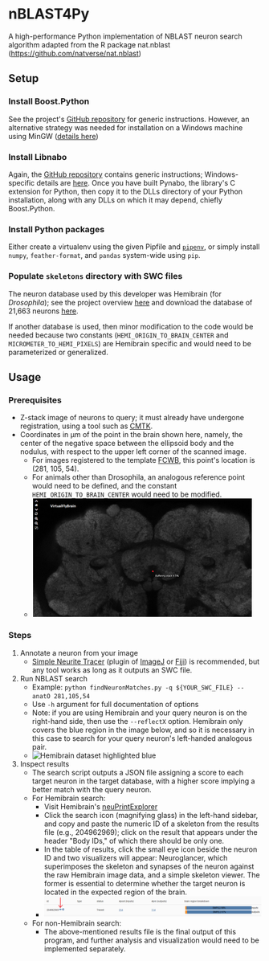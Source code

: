 # nBLAST4Py
A high-performance Python implementation of NBLAST neuron search algorithm adapted from the R package nat.nblast (https://github.com/natverse/nat.nblast)

## Setup
### Install Boost.Python
See the project's [GitHub repository](https://github.com/boostorg/python#build) for generic instructions. However, an alternative strategy was needed for installation on a Windows machine using MinGW ([details here](boostPythonWinMinGW.md))
### Install Libnabo
Again, the [GitHub repository](https://github.com/ethz-asl/libnabo#compilation) contains generic instructions; Windows-specific details are [here](libnaboWin.md). Once you have built Pynabo, the library's C extension for Python, then copy it to the DLLs directory of your Python installation, along with any DLLs on which it may depend, chiefly Boost.Python.
### Install Python packages
Either create a virtualenv using the given Pipfile and [`pipenv`](https://github.com/pypa/pipenv), or simply install `numpy`, `feather-format`, and `pandas` system-wide using `pip`.
### Populate `skeletons` directory with SWC files
The neuron database used by this developer was Hemibrain (for _Drosophila_); see the project overview [here](https://www.janelia.org/project-team/flyem/hemibrain) and download the database of 21,663 neurons [here](https://storage.cloud.google.com/hemibrain-release/skeletons.tar.gz).

If another database is used, then minor modification to the code would be needed because two constants (`HEMI_ORIGIN_TO_BRAIN_CENTER` and `MICROMETER_TO_HEMI_PIXELS`) are Hemibrain specific and would need to be parameterized or generalized.

## Usage
### Prerequisites
- Z-stack image of neurons to query; it must already have undergone registration, using a tool such as [CMTK](https://www.nitrc.org/projects/cmtk/).
- Coordinates in µm of the point in the brain shown here, namely, the center of the negative space between the ellipsoid body and the nodulus, with respect to the upper left corner of the scanned image.
  - For images registered to the template [FCWB](http://natverse.org/nat.flybrains/reference/FCWB.html), this point's location is (281, 105, 54).
  - For animals other than Drosophila, an analogous reference point would need to be defined, and the constant `HEMI_ORIGIN_TO_BRAIN_CENTER` would need to be modified.
  - ![so-called anatomical origin of the brain](anatomicalOrigin.png)
### Steps
1. Annotate a neuron from your image
    - [Simple Neurite Tracer](https://imagej.net/Simple_Neurite_Tracer) (plugin of [ImageJ](https://imagej.net/Welcome) or [Fiji](https://fiji.sc/)) is recommended, but any tool works as long as it outputs an SWC file.
2. Run NBLAST search
    - Example: `python findNeuronMatches.py -q ${YOUR_SWC_FILE} --anatO 281,105,54`
    - Use `-h` argument for full documentation of options
    - Note: if you are using Hemibrain and your query neuron is on the right-hand side, then use the `--reflectX` option. Hemibrain only covers the blue region in the image below, and so it is necessary in this case to search for your query neuron's left-handed analogous pair. 
    - ![Hemibrain dataset highlighted blue](https://www.janelia.org/sites/default/files/hemibrain_logo-gray-322x227.png)
3. Inspect results
    - The search script outputs a JSON file assigning a score to each target neuron in the target database, with a higher score implying a better match with the query neuron.
    - For Hemibrain search:
      - Visit Hemibrain's [neuPrintExplorer](https://neuprint.janelia.org/?dataset=hemibrain:v1.0.1&qt=findneurons)
      - Click the search icon (magnifying glass) in the left-hand sidebar, and copy and paste the numeric ID of a skeleton from the results file (e.g., 204962969); click on the result that appears under the header "Body IDs," of which there should be only one.
      - In the table of results, click the small eye icon beside the neuron ID and two visualizers will appear: Neuroglancer, which superimposes the skeleton and synapses of the neuron against the raw Hemibrain image data, and a simple skeleton viewer. The former is essential to determine whether the target neuron is located in the expected region of the brain.
      - ![Hemibrain button to activate visualizer](visualizeButton.png)
    - For non-Hemibrain search:
      - The above-mentioned results file is the final output of this program, and further analysis and visualization would need to be implemented separately. 